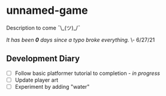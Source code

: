 # unnamed-game
Description to come ¯\\\_(ツ)\_/¯

*It has been **0** days since a typo broke everything.* 
\\- 6/27/21

## Development Diary
- [ ] Follow basic platformer tutorial to completion - *in progress*
- [ ] Update player art
- [ ] Experiment by adding "water"
